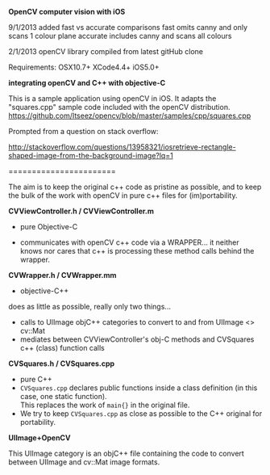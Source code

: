 __OpenCV computer vision with iOS__  

9/1/2013
added fast vs accurate comparisons
fast omits canny and only scans 1 colour plane
accurate includes canny and scans all colours

2/1/2013
openCV library compiled from latest gitHub clone 

Requirements: OSX10.7+ XCode4.4+ iOS5.0+


__integrating openCV and C++ with objective-C__
           

This is a sample application using openCV in iOS. It adapts the "squares.cpp" sample code included with the openCV distribution.
<https://github.com/Itseez/opencv/blob/master/samples/cpp/squares.cpp>

Prompted from a question on stack overflow:

<http://stackoverflow.com/questions/13958321/iosretrieve-rectangle-shaped-image-from-the-background-image?lq=1>

=======================

The aim is to keep the original c++ code as pristine as possible, and to keep the bulk of the work with openCV in pure c++ files for (im)portability.

__CVViewController.h / CVViewController.m__

- pure Objective-C

- communicates with openCV c++ code via a WRAPPER... it neither knows nor cares that c++ is processing these method calls behind the wrapper.

__CVWrapper.h / CVWrapper.mm__

- objective-C++

does as little as possible, really only two things...

- calls to UIImage objC++ categories to convert to and from UIImage <> cv::Mat
- mediates between CVViewController's obj-C methods and CVSquares c++ (class) function calls
  
 
__CVSquares.h /  CVSquares.cpp__  

- pure C++
- `CVSquares.cpp` declares public functions inside a class definition (in this case, one static function).   
This replaces the work of  `main{}` in the original file.
-  We try to keep `CVSquares.cpp` as close as possible to the C++ original for portability.

	
__UIImage+OpenCV__
    
This UIImage category is an objC++  file containing the code to convert between UIImage and cv::Mat image formats. 

